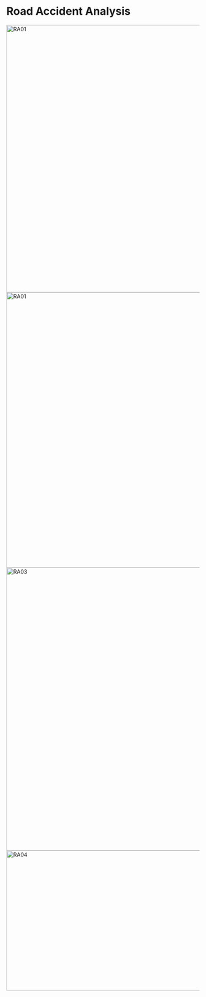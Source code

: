 # Road Accident Analysis 

<img width="1295" height="697" alt="RA01" src="https://github.com/user-attachments/assets/3c0ba920-d324-4fda-a67e-5bec58380871" />
<img width="1176" height="718" alt="RA01" src="https://github.com/user-attachments/assets/99a3c9c0-2fef-49e6-928c-8dc383e24c97" />
<img width="1333" height="738" alt="RA03" src="https://github.com/user-attachments/assets/e908f0cf-2782-4756-8f1e-1a2f75796868" />
<img width="662" height="365" alt="RA04" src="https://github.com/user-attachments/assets/ce983476-2c07-4902-9853-ad7272dc1d26" />
